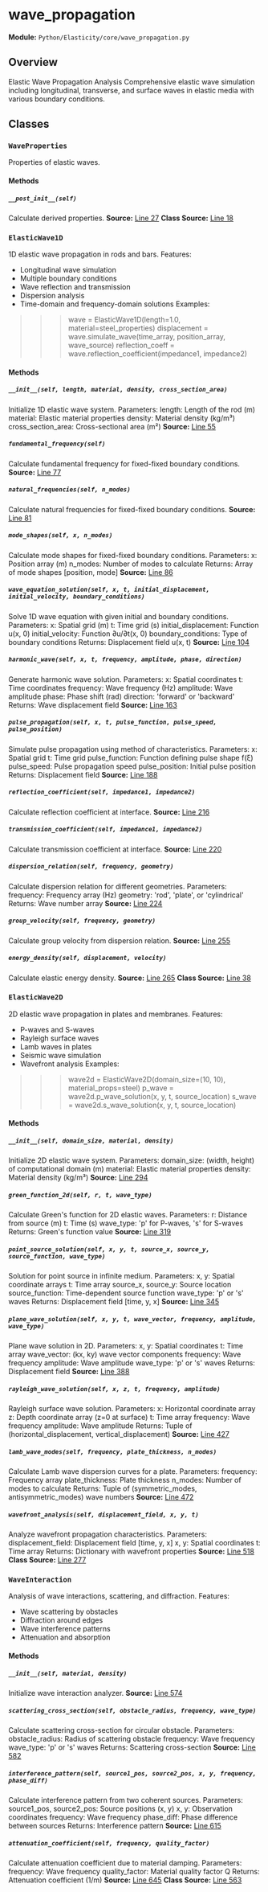 # wave_propagation
**Module:** `Python/Elasticity/core/wave_propagation.py`
## Overview
Elastic Wave Propagation Analysis
Comprehensive elastic wave simulation including longitudinal, transverse,
and surface waves in elastic media with various boundary conditions.
## Classes
### `WaveProperties`
Properties of elastic waves.
#### Methods
##### `__post_init__(self)`
Calculate derived properties.
**Source:** [Line 27](Python/Elasticity/core/wave_propagation.py#L27)
**Class Source:** [Line 18](Python/Elasticity/core/wave_propagation.py#L18)
### `ElasticWave1D`
1D elastic wave propagation in rods and bars.
Features:
- Longitudinal wave simulation
- Multiple boundary conditions
- Wave reflection and transmission
- Dispersion analysis
- Time-domain and frequency-domain solutions
Examples:
>>> wave = ElasticWave1D(length=1.0, material=steel_properties)
>>> displacement = wave.simulate_wave(time_array, position_array, wave_source)
>>> reflection_coeff = wave.reflection_coefficient(impedance1, impedance2)
#### Methods
##### `__init__(self, length, material, density, cross_section_area)`
Initialize 1D elastic wave system.
Parameters:
length: Length of the rod (m)
material: Elastic material properties
density: Material density (kg/m³)
cross_section_area: Cross-sectional area (m²)
**Source:** [Line 55](Python/Elasticity/core/wave_propagation.py#L55)
##### `fundamental_frequency(self)`
Calculate fundamental frequency for fixed-fixed boundary conditions.
**Source:** [Line 77](Python/Elasticity/core/wave_propagation.py#L77)
##### `natural_frequencies(self, n_modes)`
Calculate natural frequencies for fixed-fixed boundary conditions.
**Source:** [Line 81](Python/Elasticity/core/wave_propagation.py#L81)
##### `mode_shapes(self, x, n_modes)`
Calculate mode shapes for fixed-fixed boundary conditions.
Parameters:
x: Position array (m)
n_modes: Number of modes to calculate
Returns:
Array of mode shapes [position, mode]
**Source:** [Line 86](Python/Elasticity/core/wave_propagation.py#L86)
##### `wave_equation_solution(self, x, t, initial_displacement, initial_velocity, boundary_conditions)`
Solve 1D wave equation with given initial and boundary conditions.
Parameters:
x: Spatial grid (m)
t: Time grid (s)
initial_displacement: Function u(x, 0)
initial_velocity: Function ∂u/∂t(x, 0)
boundary_conditions: Type of boundary conditions
Returns:
Displacement field u(x, t)
**Source:** [Line 104](Python/Elasticity/core/wave_propagation.py#L104)
##### `harmonic_wave(self, x, t, frequency, amplitude, phase, direction)`
Generate harmonic wave solution.
Parameters:
x: Spatial coordinates
t: Time coordinates
frequency: Wave frequency (Hz)
amplitude: Wave amplitude
phase: Phase shift (rad)
direction: 'forward' or 'backward'
Returns:
Wave displacement field
**Source:** [Line 163](Python/Elasticity/core/wave_propagation.py#L163)
##### `pulse_propagation(self, x, t, pulse_function, pulse_speed, pulse_position)`
Simulate pulse propagation using method of characteristics.
Parameters:
x: Spatial grid
t: Time grid
pulse_function: Function defining pulse shape f(ξ)
pulse_speed: Pulse propagation speed
pulse_position: Initial pulse position
Returns:
Displacement field
**Source:** [Line 188](Python/Elasticity/core/wave_propagation.py#L188)
##### `reflection_coefficient(self, impedance1, impedance2)`
Calculate reflection coefficient at interface.
**Source:** [Line 216](Python/Elasticity/core/wave_propagation.py#L216)
##### `transmission_coefficient(self, impedance1, impedance2)`
Calculate transmission coefficient at interface.
**Source:** [Line 220](Python/Elasticity/core/wave_propagation.py#L220)
##### `dispersion_relation(self, frequency, geometry)`
Calculate dispersion relation for different geometries.
Parameters:
frequency: Frequency array (Hz)
geometry: 'rod', 'plate', or 'cylindrical'
Returns:
Wave number array
**Source:** [Line 224](Python/Elasticity/core/wave_propagation.py#L224)
##### `group_velocity(self, frequency, geometry)`
Calculate group velocity from dispersion relation.
**Source:** [Line 255](Python/Elasticity/core/wave_propagation.py#L255)
##### `energy_density(self, displacement, velocity)`
Calculate elastic energy density.
**Source:** [Line 265](Python/Elasticity/core/wave_propagation.py#L265)
**Class Source:** [Line 38](Python/Elasticity/core/wave_propagation.py#L38)
### `ElasticWave2D`
2D elastic wave propagation in plates and membranes.
Features:
- P-waves and S-waves
- Rayleigh surface waves
- Lamb waves in plates
- Seismic wave simulation
- Wavefront analysis
Examples:
>>> wave2d = ElasticWave2D(domain_size=(10, 10), material_props=steel)
>>> p_wave = wave2d.p_wave_solution(x, y, t, source_location)
>>> s_wave = wave2d.s_wave_solution(x, y, t, source_location)
#### Methods
##### `__init__(self, domain_size, material, density)`
Initialize 2D elastic wave system.
Parameters:
domain_size: (width, height) of computational domain (m)
material: Elastic material properties
density: Material density (kg/m³)
**Source:** [Line 294](Python/Elasticity/core/wave_propagation.py#L294)
##### `green_function_2d(self, r, t, wave_type)`
Calculate Green's function for 2D elastic waves.
Parameters:
r: Distance from source (m)
t: Time (s)
wave_type: 'p' for P-waves, 's' for S-waves
Returns:
Green's function value
**Source:** [Line 319](Python/Elasticity/core/wave_propagation.py#L319)
##### `point_source_solution(self, x, y, t, source_x, source_y, source_function, wave_type)`
Solution for point source in infinite medium.
Parameters:
x, y: Spatial coordinate arrays
t: Time array
source_x, source_y: Source location
source_function: Time-dependent source function
wave_type: 'p' or 's' waves
Returns:
Displacement field [time, y, x]
**Source:** [Line 345](Python/Elasticity/core/wave_propagation.py#L345)
##### `plane_wave_solution(self, x, y, t, wave_vector, frequency, amplitude, wave_type)`
Plane wave solution in 2D.
Parameters:
x, y: Spatial coordinates
t: Time array
wave_vector: (kx, ky) wave vector components
frequency: Wave frequency
amplitude: Wave amplitude
wave_type: 'p' or 's' waves
Returns:
Displacement field
**Source:** [Line 388](Python/Elasticity/core/wave_propagation.py#L388)
##### `rayleigh_wave_solution(self, x, z, t, frequency, amplitude)`
Rayleigh surface wave solution.
Parameters:
x: Horizontal coordinate array
z: Depth coordinate array (z=0 at surface)
t: Time array
frequency: Wave frequency
amplitude: Wave amplitude
Returns:
Tuple of (horizontal_displacement, vertical_displacement)
**Source:** [Line 427](Python/Elasticity/core/wave_propagation.py#L427)
##### `lamb_wave_modes(self, frequency, plate_thickness, n_modes)`
Calculate Lamb wave dispersion curves for a plate.
Parameters:
frequency: Frequency array
plate_thickness: Plate thickness
n_modes: Number of modes to calculate
Returns:
Tuple of (symmetric_modes, antisymmetric_modes) wave numbers
**Source:** [Line 472](Python/Elasticity/core/wave_propagation.py#L472)
##### `wavefront_analysis(self, displacement_field, x, y, t)`
Analyze wavefront propagation characteristics.
Parameters:
displacement_field: Displacement field [time, y, x]
x, y: Spatial coordinates
t: Time array
Returns:
Dictionary with wavefront properties
**Source:** [Line 518](Python/Elasticity/core/wave_propagation.py#L518)
**Class Source:** [Line 277](Python/Elasticity/core/wave_propagation.py#L277)
### `WaveInteraction`
Analysis of wave interactions, scattering, and diffraction.
Features:
- Wave scattering by obstacles
- Diffraction around edges
- Wave interference patterns
- Attenuation and absorption
#### Methods
##### `__init__(self, material, density)`
Initialize wave interaction analyzer.
**Source:** [Line 574](Python/Elasticity/core/wave_propagation.py#L574)
##### `scattering_cross_section(self, obstacle_radius, frequency, wave_type)`
Calculate scattering cross-section for circular obstacle.
Parameters:
obstacle_radius: Radius of scattering obstacle
frequency: Wave frequency
wave_type: 'p' or 's' waves
Returns:
Scattering cross-section
**Source:** [Line 582](Python/Elasticity/core/wave_propagation.py#L582)
##### `interference_pattern(self, source1_pos, source2_pos, x, y, frequency, phase_diff)`
Calculate interference pattern from two coherent sources.
Parameters:
source1_pos, source2_pos: Source positions (x, y)
x, y: Observation coordinates
frequency: Wave frequency
phase_diff: Phase difference between sources
Returns:
Interference pattern
**Source:** [Line 615](Python/Elasticity/core/wave_propagation.py#L615)
##### `attenuation_coefficient(self, frequency, quality_factor)`
Calculate attenuation coefficient due to material damping.
Parameters:
frequency: Wave frequency
quality_factor: Material quality factor Q
Returns:
Attenuation coefficient (1/m)
**Source:** [Line 645](Python/Elasticity/core/wave_propagation.py#L645)
**Class Source:** [Line 563](Python/Elasticity/core/wave_propagation.py#L563)